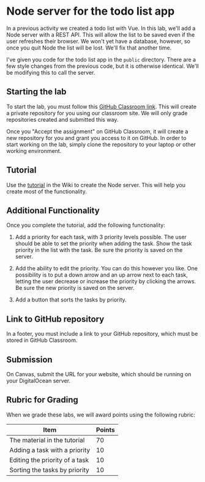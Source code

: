 # Node server for the todo list app

In a previous activity we created a todo list with Vue. In this lab, we'll add a Node server with a
REST API.  This will allow the list to be saved even if the user refreshes their browser. We won't
yet have a database, however, so once you quit Node the list will be lost. We'll fix that another
time.

I've given you code for the todo list app in the `public` directory. There are a few style
changes from the previous code, but it is otherwise identical. We'll be modifying this to
call the server.

## Starting the lab

To start the lab, you must follow this [GitHub Classroom
link](https://classroom.github.com/a/8RMunhwX). This will create a private repository for you using
our classroom site. We will only grade repositories created and submitted this way.

Once you "Accept the assignment" on GitHub Classroom, it will create a new repository for you and
grant you access to it on GitHub. In order to start working on the lab, simply clone the repository
to your laptop or other working environment.

## Tutorial

Use the [tutorial](https://github.com/BYU-CS260-Winter-2018/lab4/wiki)
in the Wiki to create the Node server. This will help you create most
of the functionality.

## Additional Functionality

Once you complete the tutorial, add the following functionality:

1. Add a priority for each task, with 3 priority levels possible. The
user should be able to set the priority when adding the task. Show the
task priority in the list with the task. Be sure the priority is saved
on the server.

1. Add the ability to edit the priority. You can do this however you
like. One possibility is to put a down arrow and an up arrow next to
each task, letting the user decrease or increase the priority by
clicking the arrows. Be sure the new priority is saved on the server.

1. Add a button that sorts the tasks by priority.

## Link to GitHub repository

In a footer, you must include a link to your GitHub repository, which must be
stored in GitHub Classroom.

## Submission

On Canvas, submit the URL for your website, which should be running on
your DigitalOcean server.

## Rubric for Grading

When we grade these labs, we will award points using the following
rubric:

Item                                  | Points
------------------------------------- | ---------
The material in the tutorial          | 70
Adding a task with a priority         | 10
Editing the priority of a task        | 10
Sorting the tasks by priority         | 10

